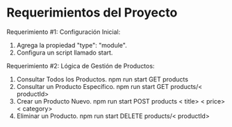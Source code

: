 # Requerimientos del Proyecto

Requerimiento #1: Configuración Inicial:
1) Agrega la propiedad "type": "module".
2) Configura un script llamado start.

Requerimiento #2: Lógica de Gestión de Productos:
1) Consultar Todos los Productos.
  npm run start GET products
2) Consultar un Producto Específico.
  npm run start GET products/< productId>
3) Crear un Producto Nuevo.
  npm run start POST products < title> < price> < category>
4) Eliminar un Producto.
  npm run start DELETE products/< productId>
